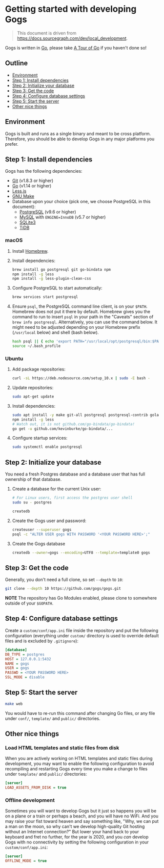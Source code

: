 # Getting started with developing Gogs

> This document is driven from https://docs.sourcegraph.com/dev/local_development.

Gogs is written in [Go](https://golang.org/), please take [A Tour of Go](https://tour.golang.org/) if you haven't done so!

## Outline

- [Environment](#environment)
- [Step 1: Install dependencies](#step-1-install-dependencies)
- [Step 2: Initialize your database](#step-2-initialize-your-database)
- [Step 3: Get the code](#step-3-get-the-code)
- [Step 4: Configure database settings](#step-4-configure-database-settings)
- [Step 5: Start the server](#step-5-start-the-server)
- [Other nice things](#other-nice-things)

## Environment

Gogs is built and runs as a single binary and meant to be cross platform. Therefore, you should be able to develop Gogs in any major platforms you prefer.

## Step 1: Install dependencies

Gogs has the following dependencies:

- [Git](https://git-scm.com/book/en/v2/Getting-Started-Installing-Git) (v1.8.3 or higher)
- [Go](https://golang.org/doc/install) (v1.14 or higher)
- [Less.js](http://lesscss.org/usage/#command-line-usage-installing)
- [GNU Make](https://www.gnu.org/software/make/)
- Database upon your choice (pick one, we choose PostgreSQL in this document):
    - [PostgreSQL](https://wiki.postgresql.org/wiki/Detailed_installation_guides) (v9.6 or higher)
    - [MySQL](https://dev.mysql.com/downloads/mysql/) with `ENGINE=InnoDB` (v5.7 or higher)
    - [SQLite3](https://www.sqlite.org/index.html)
    - [TiDB](https://github.com/pingcap/tidb)

### macOS

1. Install [Homebrew](https://brew.sh/).
1. Install dependencies:

    ```bash
    brew install go postgresql git go-bindata npm
    npm install -g less
    npm install -g less-plugin-clean-css
    ```

1. Configure PostgreSQL to start automatically:

    ```bash
    brew services start postgresql
    ```

1.  Ensure `psql`, the PostgreSQL command line client, is on your `$PATH`.
    Homebrew does not put it there by default. Homebrew gives you the command to run to insert `psql` in your path in the "Caveats" section of `brew info postgresql`. Alternatively, you can use the command below. It might need to be adjusted depending on your Homebrew prefix (`/usr/local` below) and shell (bash below).

    ```bash
    hash psql || { echo 'export PATH="/usr/local/opt/postgresql/bin:$PATH"' >> ~/.bash_profile }
    source ~/.bash_profile
    ```

### Ubuntu

1. Add package repositories:

    ```bash
    curl -sL https://deb.nodesource.com/setup_10.x | sudo -E bash -
    ```

1. Update repositories:

    ```bash
    sudo apt-get update
    ```

1. Install dependencies:

    ```bash
    sudo apt install -y make git-all postgresql postgresql-contrib golang-go nodejs
    npm install -g less
    # Watch out, it is not github.com/go-bindata/go-bindata!
    go get -u github.com/kevinburke/go-bindata/...
    ```

1. Configure startup services:

    ```bash
    sudo systemctl enable postgresql
    ```

## Step 2: Initialize your database

You need a fresh Postgres database and a database user that has full ownership of that database.

1. Create a database for the current Unix user:

    ```bash
    # For Linux users, first access the postgres user shell
    sudo su - postgres
    ```

    ```bash
    createdb
    ```

2. Create the Gogs user and password:

    ```bash
    createuser --superuser gogs
    psql -c "ALTER USER gogs WITH PASSWORD '<YOUR PASSWORD HERE>';"
    ```

3. Create the Gogs database

    ```bash
    createdb --owner=gogs --encoding=UTF8 --template=template0 gogs
    ```

## Step 3: Get the code

Generally, you don't need a full clone, so set `--depth` to `10`:

```bash
git clone --depth 10 https://github.com/gogs/gogs.git
```

**NOTE** The repository has Go Modules enabled, please clone to somewhere outside of your `$GOPATH`.

## Step 4: Configure database settings

Create a `custom/conf/app.ini` file inside the repository and put the following configuration (everything under `custom/` directory is used to override default files and is excluded by `.gitignore`):

```ini
[database]
DB_TYPE = postgres
HOST = 127.0.0.1:5432
NAME = gogs
USER = gogs
PASSWD = <YOUR PASSWORD HERE>
SSL_MODE = disable
```

## Step 5: Start the server

```bash
make web
```

You would have to re-run this command after changing Go files, or any file under `conf/`, `template/` and `public/` directories.

## Other nice things

### Load HTML templates and static files from disk

When you are actively working on HTML templates and static files during development, you may want to enable the following configuration to avoid recompiling and restarting Gogs every time you make a change to files under `template/` and `public/` directories:

```ini
[server]
LOAD_ASSETS_FROM_DISK = true
```

### Offline development

Sometimes you will want to develop Gogs but it just so happens you will be on a plane or a train or perhaps a beach, and you will have no WiFi. And you may raise your fist toward heaven and say something like, "Why, we can put a man on the moon, so why can't we develop high-quality Git hosting without an Internet connection?" But lower your hand back to your keyboard and fret no further, for the year is 2020, and you *can* develop Gogs with no connectivity by setting the following configuration in your `custom/conf/app.ini`:

```ini
[server]
OFFLINE_MODE = true
```
